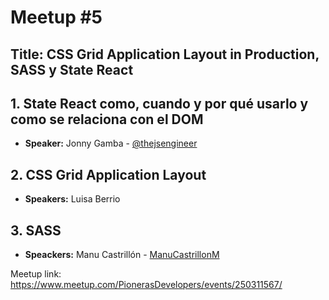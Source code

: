 # Meetup #5

## Title: CSS Grid Application Layout in Production, SASS y State React

## 1. State React como, cuando y por qué usarlo y como se relaciona con el DOM

* **Speaker:** Jonny Gamba - [@thejsengineer](https://twitter.com/thejsengineer)

## 2. CSS Grid Application Layout 

* **Speakers:** 
Luisa Berrio

## 3. SASS

* **Speackers:** Manu Castrillón - [ManuCastrillonM](https://twitter.com/ManuCastrillonM)

Meetup link: https://www.meetup.com/PionerasDevelopers/events/250311567/
